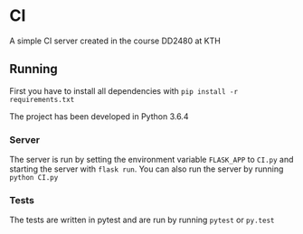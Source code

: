 # CI

A simple CI server created in the course DD2480 at KTH


## Running
First you have to install all dependencies with `pip install -r requirements.txt`

The project has been developed in Python 3.6.4

### Server
The server is run by setting the environment variable `FLASK_APP` 
to `CI.py` and starting the server with `flask run`. You can also 
run the server by running `python CI.py`

### Tests
The tests are written in pytest and are run by running `pytest` or `py.test`